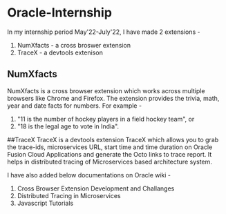 # Oracle-Internship

In my internship period May'22-July'22, I have made 2 extensions - 
1. NumXfacts - a cross broswer extension
2. TraceX - a devtools extenison

## NumXfacts
NumXfacts is a cross browser extension which works across multiple browsers like Chrome and Firefox. The extension provides the trivia, math, year and date facts for numbers. For example -

1. "11 is the number of hockey players in a field hockey team", or
2. "18 is the legal age to vote in India".


##TraceX
TraceX is a devtools extension TraceX which allows you to grab the trace-ids, microservices URL, start time and time duration on Oracle Fusion Cloud Applications and generate the Octo links to trace report. It helps in distributed tracing of Microservices based architecture system. 

I have also added below documentations on Oracle wiki - 
1. Cross Browser Extension Development and Challanges
2. Distributed Tracing in Microservices
3. Javascript Tutorials
